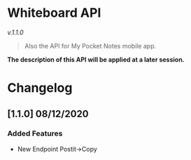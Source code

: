 # Whiteboard API
*v.1.1.0*

> Also the API for My Pocket Notes mobile app.

**The description of this API will be applied at a later session.**

# Changelog

## [1.1.0] 08/12/2020

### Added Features
- New Endpoint Postit->Copy